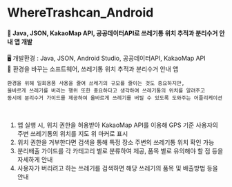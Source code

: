 # WhereTrashcan_Android

#### 📢 Java, JSON, KakaoMap API, 공공데이터API로 쓰레기통 위치 추적과 분리수거 안내 앱 개발      
🖥️ 개발환경 : Java, JSON, Android Studio, 공공데이터API, KakaoMap API      
📜 환경을 바꾸는 소프트웨어, 쓰레기통 위치 추적과 분리수거 안내 앱      
```
환경을 위해 일회용품 사용을 줄여 쓰레기의 규모를 줄이는 것도 중요하지만, 
올바르게 쓰레기를 버리는 행위 또한 중요하다고 생각하여 쓰레기통의 위치를 알려주고
동시에 분리수거 가이드를 제공하여 올바르게 쓰레기를 버릴 수 있도록 도와주는 어플리케이션
```

<br>

1. 앱 실행 시, 위치 권한을 허용받아 KakaoMap API를 이용해 GPS 기준 사용자의 주변 쓰레기통의 위치를 지도 위 마커로 표시
2. 위치 권한을 거부한다면 검색을 통해 특정 장소 주변의 쓰레기통 위치 확인 가능
3. 분리배출 가이드를 각 카테고리 별로 분류하여 제공, 품목 별로 유의해야 할 점 등을 자세하게 안내
4. 사용자가 버리려고 하는 쓰레기를 검색하면 해당 쓰레기의 품목 및 배출방법 등을 안내 

